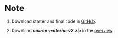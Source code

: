 # Note

1. Download starter and final code in [GitHub](<https://www.udemy.com/course/the-complete-javascript-course/learn/lecture/22838299#overview> "Complete javascript course").

2. Download **_course-material-v2.zip_** in the [overview](<https://www.udemy.com/course/the-complete-javascript-course/learn/lecture/22838299#overview> "Overview in javascript course").
